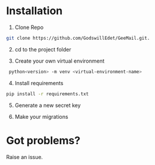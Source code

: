 # Installation

1. Clone Repo

```sh
git clone https://github.com/GodswillEdet/GeeMail.git.
```

2. cd to the project folder


3. Create your own virtual environment

```sh
 python<version> -m venv <virtual-environment-name>
```

4. Install requirements

```sh
pip install -r requirements.txt
```

5. Generate a new secret key

6. Make your migrations

# Got problems?
Raise an issue.




